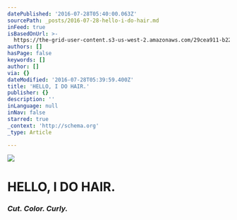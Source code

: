 ```yaml
---
datePublished: '2016-07-28T05:40:00.063Z'
sourcePath: _posts/2016-07-28-hello-i-do-hair.md
inFeed: true
isBasedOnUrl: >-
  https://the-grid-user-content.s3-us-west-2.amazonaws.com/29cea911-b229-4b0a-83b7-a9357700d7f0.jpg
authors: []
hasPage: false
keywords: []
author: []
via: {}
dateModified: '2016-07-28T05:39:59.400Z'
title: 'HELLO, I DO HAIR.'
publisher: {}
description: ''
inLanguage: null
inNav: false
starred: true
_context: 'http://schema.org'
_type: Article

---
```

![](https://s3-us-west-2.amazonaws.com/the-grid-img/p/115b1a3163c0dbe2163d14861d1ab777db2b1aaf.jpg)

# HELLO, I DO HAIR.

### _Cut. Color. Curly._